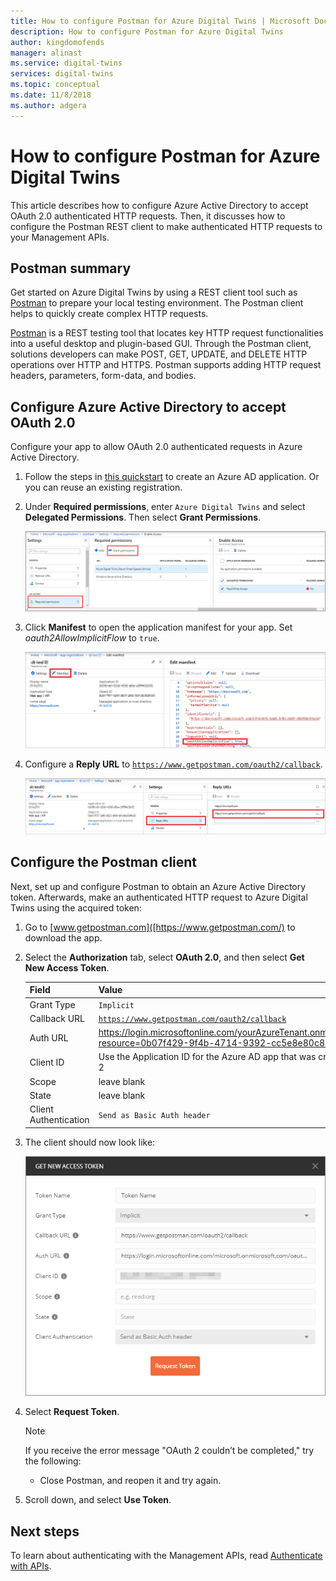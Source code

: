 ```yaml
---
title: How to configure Postman for Azure Digital Twins | Microsoft Docs
description: How to configure Postman for Azure Digital Twins
author: kingdomofends
manager: alinast
ms.service: digital-twins
services: digital-twins
ms.topic: conceptual
ms.date: 11/8/2018
ms.author: adgera
---
```


# How to configure Postman for Azure Digital Twins

This article describes how to configure Azure Active Directory to accept OAuth 2.0 authenticated HTTP requests. Then, it discusses how to configure the Postman REST client to make authenticated HTTP requests to your Management APIs.

## Postman summary

Get started on Azure Digital Twins by using a REST client tool such as [Postman](https://www.getpostman.com/) to prepare your local testing environment. The Postman client helps to quickly create complex HTTP requests.

[Postman](https://www.getpostman.com/) is a REST testing tool that locates key HTTP request functionalities into a useful desktop and plugin-based GUI. Through the Postman client, solutions developers can make POST, GET, UPDATE, and DELETE HTTP operations over HTTP and HTTPS. Postman supports adding HTTP request headers, parameters, form-data, and bodies.

## Configure Azure Active Directory to accept OAuth 2.0

Configure your app to allow OAuth 2.0 authenticated requests in Azure Active Directory.

1. Follow the steps in [this quickstart](https://docs.microsoft.com/azure/active-directory/develop/quickstart-v1-integrate-apps-with-azure-ad) to create an Azure AD application. Or you can reuse an existing registration.
1. Under **Required permissions**, enter `Azure Digital Twins` and select **Delegated Permissions**. Then select **Grant Permissions**.

    ![Azure Active Directory app registrations add api](../../includes/media/digital-twins-permissions/aad-app-req-permissions.png)

1. Click **Manifest** to open the application manifest for your app. Set *oauth2AllowImplicitFlow* to `true`.

      ![Azure AD implicit flow][1]

1. Configure a **Reply URL** to [`https://www.getpostman.com/oauth2/callback`](https://www.getpostman.com/oauth2/callback).

      ![Azure AD Reply URL][2]

## Configure the Postman client

Next, set up and configure Postman to obtain an Azure Active Directory token. Afterwards, make an authenticated HTTP request to Azure Digital Twins using the acquired token:

1. Go to [www.getpostman.com]([https://www.getpostman.com/) to download the app.
1. Select the **Authorization** tab, select **OAuth 2.0**, and then select **Get New Access Token**.

    |**Field**  |**Value** |
    |---------|---------|
    | Grant Type | `Implicit` |
    | Callback URL | [`https://www.getpostman.com/oauth2/callback`](https://www.getpostman.com/oauth2/callback) |
    | Auth URL | https://login.microsoftonline.com/yourAzureTenant.onmicrosoft.com/oauth2/authorize?resource=0b07f429-9f4b-4714-9392-cc5e8e80c8b0 |
    | Client ID | Use the Application ID for the Azure AD app that was created or repurposed from Step 2 |
    | Scope | leave blank |
    | State | leave blank |
    | Client Authentication | `Send as Basic Auth header` |

1. The client should now look like:

   ![Postman client example][3]

1. Select **Request Token**.

    >[!NOTE]
    >If you receive the error message "OAuth 2 couldn’t be completed," try the following:
    > * Close Postman, and reopen it and try again.
  
1. Scroll down, and select **Use Token**.

## Next steps

To learn about authenticating with the Management APIs, read [Authenticate with APIs](./security-authenticating-apis.md).

<!-- Images -->
[1]: media/how-to-configure-postman/implicit-flow.png
[2]: media/how-to-configure-postman/reply-url.png
[3]: media/how-to-configure-postman/postman-oauth-token.png